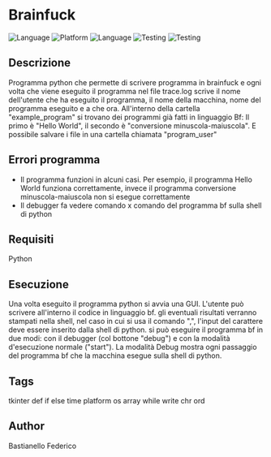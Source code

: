 # Brainfuck

![Language](https://img.shields.io/badge/Spellcheck-Pass-green?style=flat)
![Platform](https://img.shields.io/badge/OS%20platform%20supported-Windows-blue?style=flat)
![Language](https://img.shields.io/badge/Language-Python-yellowgreen?style=flat) 
![Testing](https://img.shields.io/badge/PEP8%20CheckOnline-Passing-green)
![Testing](https://img.shields.io/badge/Test-Pass-red)

## Descrizione

Programma python che permette di scrivere programma in brainfuck e ogni volta che viene eseguito il programma nel file trace.log scrive il nome dell'utente che ha eseguito il programma, il nome della macchina, nome del programma eseguito e a che ora. All'interno della cartella "example_program" si trovano dei programmi già
fatti in linguaggio Bf: Il primo è "Hello World", il secondo è "conversione minuscola-maiuscola". E possibile salvare i file in una cartella chiamata "program_user" 

## Errori programma
 - Il programma funzioni in alcuni casi. Per esempio, il programma Hello World
   funziona correttamente, invece il programma conversione minuscola-maiuscola non si esegue correttamente
- Il debugger fa vedere comando x comando del programma bf sulla shell di python
 

## Requisiti

Python

## Esecuzione

Una volta eseguito il programma python si avvia una GUI. L'utente può scrivere all'interno il codice in linguaggio bf. gli eventuali risultati verranno stampati nella shell, nel caso in cui si usa il comando ",", l'input del carattere deve essere inserito dalla shell di python. si può eseguire il programma bf in due modi: con il debugger (col bottone "debug") e con la modalità d'esecuzione normale ("start"). La modalità Debug mostra ogni passaggio del programma bf che la macchina esegue sulla shell di python.    

## Tags

tkinter def if else time platform os array while write chr ord 

## Author

Bastianello Federico

